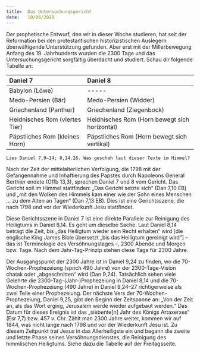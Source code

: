 ```yaml
---
title:  Das Untersuchungsgericht
date:   10/06/2020
---
```


Der prophetische Entwurf, den wir in dieser Woche studieren, hat seit der Reformation bei den protestantischen historizistischen Auslegern überwältigende Unterstützung gefunden. Aber erst mit der Millerbewegung Anfang des 19. Jahrhunderts wurden die 2300 Tage und das Untersuchungsgericht sorgfältig überdacht und studiert. Schau dir folgende Tabelle an:

| Daniel 7 | Daniel 8 |
| :--- | :--- |
| Babylon (Löwe) | ----- |
|Medo-Persien (Bär) | Medo-Persien (Widder) |
| Griechenland (Panther) | Griechenland (Ziegenbock) |
| Heidnisches Rom (viertes Tier) | Heidnisches Rom (Horn bewegt sich horizontal) |
| Päpstliches Rom (kleines Horn) | Päpstliches Rom (Horn bewegt sich vertikal) |

`Lies Daniel 7,9–14; 8,14.26. Was geschah laut dieser Texte im Himmel?`

Nach der Zeit der mittelalterlichen Verfolgung, die 1798 mit der Gefangennahme und Inhaftierung des Papstes durch Napoleons General Berthier endete (Offb 13,3), sprechen Daniel 7 und 8 vom Gericht. Das Gericht soll im Himmel stattfinden: „Das Gericht setzte sich“ (Dan 7,10 EB) und „mit den Wolken des Himmels kam einer wie der Sohn eines Menschen … zu dem Alten an Tagen“ (Dan 7,13 EB). Dies ist eine Gerichtsszene, die nach 1798 und vor der Wiederkunft Jesu stattfindet.

Diese Gerichtsszene in Daniel 7 ist eine direkte Parallele zur Reinigung des Heiligtums in Daniel 8,14. Es geht um dieselbe Sache. Laut Daniel 8,14 beträgt die Zeit, bis „das Heiligtum wieder sein Recht erhalten“ wird [die englische King James Bible übersetzt „bis das Heiligtum gereinigt wird“] – das ist Terminologie des Versöhnungstages –, 2300 Abende und Morgen bzw. Tage. Nach dem Jahr-Tag-Prinzip stehen diese Tage für 2300 Jahre.

Der Ausgangspunkt der 2300 Jahre ist in Daniel 9,24 zu finden, wo die 70-Wochen-Prophezeiung (sprich 490 Jahre) von der 2300-Tage-Vision chatak oder „abgeschnitten“ wird (Dan 9,24). Tatsächlich sehen viele Gelehrte die 2300-Tag-(Jahr-)Prophezeiung in Daniel 8,14 und die 70-Wochen-Prophezeiung (490 Jahre) in Daniel 9,24–27 richtigerweise als zwei Teile einer Prophezeiung. Der nächste Vers der 70-Wochen-Prophezeiung, Daniel 9,25, gibt den Beginn der Zeitspanne an: „Von der Zeit an, als das Wort erging, Jerusalem werde wieder aufgebaut werden.“ Das Datum für dieses Ereignis ist das „siebente[n] Jahr des Königs Artaxerxes“ (Esr 7,7) bzw. 457 v. Chr. Zählt man 2300 Jahre weiter, kommen wir auf 1844, was nicht lange nach 1798 und vor der Wiederkunft Jesu ist. Zu diesem Zeitpunkt trat Jesus in das Allerheiligste ein und begann die zweite und letzte Phase seines Versöhnungsdienstes, die Reinigung des himmlischen Heiligtums. Siehe dazu die Tabelle auf der Freitagsseite.